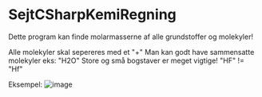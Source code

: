 # SejtCSharpKemiRegning

Dette program kan finde molarmasserne af alle grundstoffer og molekyler!

Alle molekyler skal sepereres med et "+"
Man kan godt have sammensatte molekyler eks: "H2O"
Store og små bogstaver er meget vigtige! "HF" !=  "Hf"

Eksempel:
![image](https://user-images.githubusercontent.com/32793938/145729168-8f1dd322-fe94-4aa9-9a6e-70fa78f65a4d.png)
